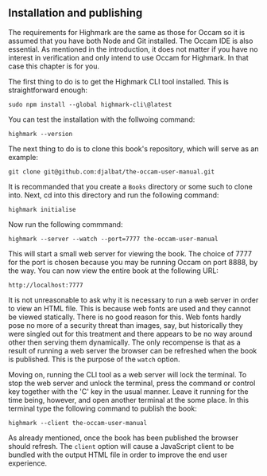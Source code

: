 ## Installation and publishing

The requirements for Highmark are the same as those for Occam so it is assumed that you have both Node and Git installed.
The Occam IDE is also essential.
As mentioned in the introduction, it does not matter if you have no interest in verification and only intend to use Occam for Highmark.
In that case this chapter is for you.

The first thing to do is to get the Highmark CLI tool installed.
This is straightforward enough:

```
sudo npm install --global highmark-cli\@latest
```

You can test the installation with the follwoing command:

```
highmark --version
```

The next thing to do is to clone this book's repository, which will serve as an example:

```
git clone git@github.com:djalbat/the-occam-user-manual.git
```

It is recommanded that you create a `Books` directory or some such to clone into.
Next, cd into this directory and run the following command:

```
highmark initialise
```

Now run the following commmand:

```
highmark --server --watch --port=7777 the-occam-user-manual
```

This will start a small web server for viewing the book.
The choice of 7777 for the port is chosen because you may be running Occam on port 8888, by the way.
You can now view the entire book at the following URL:

```
http://localhost:7777
```

It is not unreasonable to ask why it is necessary to run a web server in order to view an HTML file.
This is because web fonts are used and they cannot be viewed statically.
There is no good reason for this.
Web fonts hardly pose no more of a security threat than images, say, but historically they were singled out for this treatment and there appears to be no way around other then serving them dynamically.
The only recompense is that as a result of running a web server the browser can be refreshed when the book is published.
This is the purpose of the `watch` option.

Moving on, running the CLI tool as a web server will lock the terminal.
To stop the web server and unlock the terminal, press the command or control key together with the 'C' key in the usual manner.
Leave it running for the time being, however, and open another terminal at the some place.
In this terminal type the following command to publish the book:

```
highmark --client the-occam-user-manual
```

As already mentioned, once the book has been published the browser should refresh.
The `client` option will cause a JavaScript client to be bundled with the output HTML file in order to improve the end user experience.

